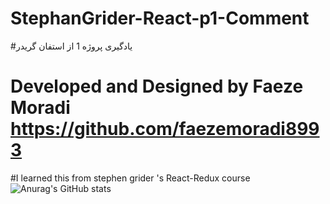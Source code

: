 # StephanGrider-React-p1-Comment
#یادگیری پروژه 1 از استفان گریدر 
# Developed and Designed by Faeze Moradi https://github.com/faezemoradi8993 
#I learned this from stephen grider 's React-Redux course
![Anurag's GitHub stats](https://github-readme-stats.vercel.app/api?username=faezemoradi8993&show_icons=true&theme=radical)



